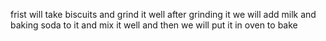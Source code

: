 frist will take biscuits and grind it well
after grinding it we will add milk and baking soda to it and mix it well
and then we will put it in oven to bake 